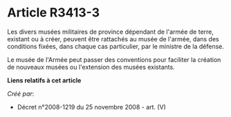 # Article R3413-3

Les divers musées militaires de province dépendant de l'armée de terre, existant ou à créer, peuvent être rattachés au musée
de l'armée, dans des conditions fixées, dans chaque cas particulier, par le ministre de la défense.

Le musée de l'Armée peut passer des conventions pour faciliter la création de nouveaux musées ou l'extension des musées
existants.

**Liens relatifs à cet article**

_Créé par_:

  - Décret n°2008-1219 du 25 novembre 2008 - art. (V)
